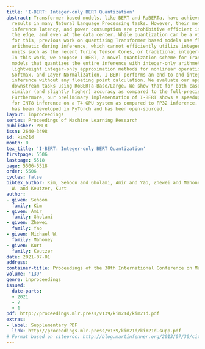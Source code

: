 ```yaml
---
title: 'I-BERT: Integer-only BERT Quantization'
abstract: Transformer based models, like BERT and RoBERTa, have achieved state-of-the-art
  results in many Natural Language Processing tasks. However, their memory footprint,
  inference latency, and power consumption are prohibitive efficient inference at
  the edge, and even at the data center. While quantization can be a viable solution
  for this, previous work on quantizing Transformer based models use floating-point
  arithmetic during inference, which cannot efficiently utilize integer-only logical
  units such as the recent Turing Tensor Cores, or traditional integer-only ARM processors.
  In this work, we propose I-BERT, a novel quantization scheme for Transformer based
  models that quantizes the entire inference with integer-only arithmetic. Based on
  lightweight integer-only approximation methods for nonlinear operations, e.g., GELU,
  Softmax, and Layer Normalization, I-BERT performs an end-to-end integer-only BERT
  inference without any floating point calculation. We evaluate our approach on GLUE
  downstream tasks using RoBERTa-Base/Large. We show that for both cases, I-BERT achieves
  similar (and slightly higher) accuracy as compared to the full-precision baseline.
  Furthermore, our preliminary implementation of I-BERT shows a speedup of 2.4- 4.0x
  for INT8 inference on a T4 GPU system as compared to FP32 inference. The framework
  has been developed in PyTorch and has been open-sourced.
layout: inproceedings
series: Proceedings of Machine Learning Research
publisher: PMLR
issn: 2640-3498
id: kim21d
month: 0
tex_title: 'I-BERT: Integer-only BERT Quantization'
firstpage: 5506
lastpage: 5518
page: 5506-5518
order: 5506
cycles: false
bibtex_author: Kim, Sehoon and Gholami, Amir and Yao, Zhewei and Mahoney, Michael
  W. and Keutzer, Kurt
author:
- given: Sehoon
  family: Kim
- given: Amir
  family: Gholami
- given: Zhewei
  family: Yao
- given: Michael W.
  family: Mahoney
- given: Kurt
  family: Keutzer
date: 2021-07-01
address:
container-title: Proceedings of the 38th International Conference on Machine Learning
volume: '139'
genre: inproceedings
issued:
  date-parts:
  - 2021
  - 7
  - 1
pdf: http://proceedings.mlr.press/v139/kim21d/kim21d.pdf
extras:
- label: Supplementary PDF
  link: http://proceedings.mlr.press/v139/kim21d/kim21d-supp.pdf
# Format based on citeproc: http://blog.martinfenner.org/2013/07/30/citeproc-yaml-for-bibliographies/
---
```

